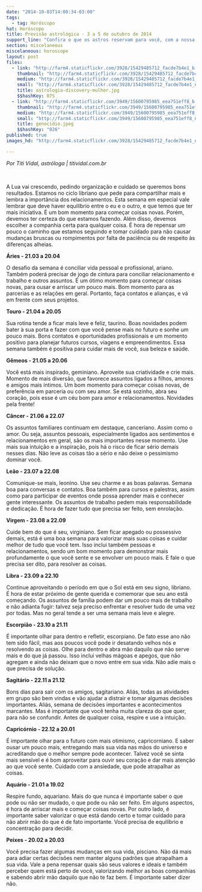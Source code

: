 ```yaml
---
date: "2014-10-03T14:00:34-03:00"
tags:
  - tag: Horóscopo
hat: Horóscopo
title: Previsão astrológica - 3 a 5 de outubro de 2014
support_line: "Confira o que os astros reservam para você, com a nossa coluna de astrologia."
section: miscelaneous
miscelaneous: horoscope
layout: post
files:
  - link: "http://farm4.staticflickr.com/3928/15429485712_facde7b4e1_b.jpg"
    thumbnail: "http://farm4.staticflickr.com/3928/15429485712_facde7b4e1_t.jpg"
    medium: "http://farm4.staticflickr.com/3928/15429485712_facde7b4e1_z.jpg"
    small: "http://farm4.staticflickr.com/3928/15429485712_facde7b4e1_n.jpg"
    title: astrologia-discovery-mulher.jpg
    $$hashKey: 07S
  - link: "http://farm4.staticflickr.com/3949/15600795985_eea751eff8_b.jpg"
    thumbnail: "http://farm4.staticflickr.com/3949/15600795985_eea751eff8_t.jpg"
    medium: "http://farm4.staticflickr.com/3949/15600795985_eea751eff8_z.jpg"
    small: "http://farm4.staticflickr.com/3949/15600795985_eea751eff8_n.jpg"
    title: genocidio.jpeg
    $$hashKey: "026"
published: true
images_hd: "http://farm4.staticflickr.com/3928/15429485712_facde7b4e1_n.jpg"

---
```

<p><em>Por Titi Vidal, astr&oacute;loga | titividal.com.br</em></p>

<p>&nbsp;</p>

<p>A Lua vai crescendo, pedindo organiza&ccedil;&atilde;o e cuidado se queremos bons resultados. Estamos no ciclo libriano que pede para compartilhar mais e lembra a import&acirc;ncia dos relacionamentos. Esta semana em especial vale lembrar que deve haver equil&iacute;brio entre o eu e o outro, e que temos que ter mais iniciativa. &Eacute; um bom momento para come&ccedil;ar coisas novas. Por&eacute;m, devemos ter certeza do que estamos fazendo. Al&eacute;m disso, devemos escolher a companhia certa para qualquer coisa. &Eacute; hora de repensar um pouco o caminho que estamos seguindo e tomar cuidado para n&atilde;o causar mudan&ccedil;as bruscas ou rompimentos por falta de paci&ecirc;ncia ou de respeito &agrave;s diferen&ccedil;as alheias.</p>

<p><strong>&Aacute;ries - 21.03 a 20.04</strong></p>

<p>O desafio da semana &eacute; conciliar vida pessoal e profissional, ariano. Tamb&eacute;m poder&aacute; precisar de jogo de cintura para conciliar relacionamento e trabalho e outros assuntos. &Eacute; um &oacute;timo momento para come&ccedil;ar coisas novas, para ousar e arriscar um pouco mais. Bom momento para as parcerias e as rela&ccedil;&otilde;es em geral. Portanto, fa&ccedil;a contatos e alian&ccedil;as, e v&aacute; em frente com seus projetos.</p>

<p><strong>Touro - 21.04 a 20.05</strong></p>

<p>Sua rotina tende a ficar mais leve e feliz, taurino. Boas novidades podem bater &agrave; sua porta e fazer com que voc&ecirc; pense mais no futuro e sonhe um pouco mais. Bons contatos e oportunidades profissionais e um momento positivo para planejar futuros cursos, viagens e empreendimentos. Essa semana tamb&eacute;m &eacute; positiva para cuidar mais de voc&ecirc;, sua beleza e sa&uacute;de.</p>

<p><strong>G&ecirc;meos - 21.05 a 20.06</strong></p>

<p>Voc&ecirc; est&aacute; mais inspirado, geminiano. Aproveite sua criatividade e crie mais. Momento de mais divers&atilde;o, que favorece assuntos ligados a filhos, amores e amigos mais &iacute;ntimos. Um bom momento para come&ccedil;ar coisas novas, de prefer&ecirc;ncia em parceria ou com seu amor. Se est&aacute; sozinho, abra seu cora&ccedil;&atilde;o, pois esse &eacute; um c&eacute;u bom para amor e relacionamentos. Novidades pela frente!</p>

<p><strong>C&acirc;ncer - 21.06 a 22.07</strong></p>

<p>Os assuntos familiares continuam em destaque, canceriano. Assim como o amor. Ou seja, assuntos pessoais, especialmente ligados aos sentimentos e relacionamentos em geral, s&atilde;o os mais importantes nesse momento. Use mais sua intui&ccedil;&atilde;o e a inspira&ccedil;&atilde;o, pois h&aacute; o risco de ficar s&eacute;rio demais nesses dias. N&atilde;o leve as coisas t&atilde;o a s&eacute;rio e n&atilde;o deixe o pessimismo dominar voc&ecirc;.</p>

<p><strong>Le&atilde;o - 23.07 a 22.08</strong></p>

<p>Comunique-se mais, leonino. Use seu charme e as boas palavras. Semana boa para conversas e contatos. Boa tamb&eacute;m para cursos e palestras, assim como para participar de eventos onde possa aprender mais e conhecer gente interessante. Os assuntos de trabalho pedem mais responsabilidade e dedica&ccedil;&atilde;o. &Eacute; hora de fazer tudo que precisa ser feito, sem enrola&ccedil;&atilde;o.</p>

<p><strong>Virgem - 23.08 a 22.09</strong></p>

<p>Cuide bem do que &eacute; seu, virginiano. Sem ficar apegado ou possessivo demais, est&aacute; &eacute; uma boa semana para valorizar mais suas coisas e cuidar melhor de tudo que voc&ecirc; tem. Isso inclui tamb&eacute;m pessoas e relacionamentos, sendo um bom momento para demonstrar mais profundamente o que voc&ecirc; sente e se envolver um pouco mais. E fale o que precisa ser dito, para resolver as coisas.</p>

<p><strong>Libra - 23.09 a 22.10</strong></p>

<p>Continue aproveitando o per&iacute;odo em que o Sol est&aacute; em seu signo, libriano. &Eacute; hora de estar pr&oacute;ximo de gente querida e comemorar que seu ano est&aacute; come&ccedil;ando. Os assuntos de fam&iacute;lia podem dar um pouco mais de trabalho e n&atilde;o adianta fugir: talvez seja preciso enfrentar e resolver tudo de uma vez por todas. Mas no geral tende a ser uma semana mais leve e alegre.</p>

<p><strong>Escorpi&atilde;o - 23.10 a 21.11</strong></p>

<p>&Eacute; importante olhar para dentro e refletir, escorpiano. De fato esse ano n&atilde;o tem sido f&aacute;cil, mas aos poucos voc&ecirc; pode ir desatando velhos n&oacute;s e resolvendo as coisas. Olhe para dentro e abra m&atilde;o daquilo que n&atilde;o serve mais e do que j&aacute; passou. Isso inclui velhas m&aacute;goas e apegos, que n&atilde;o agregam e ainda n&atilde;o deixam que o novo entre em sua vida. N&atilde;o adie mais o que precisa de solu&ccedil;&atilde;o.</p>

<p><strong>Sagit&aacute;rio - 22.11 a 21.12</strong></p>

<p>Bons dias para sair com os amigos, sagitariano. Ali&aacute;s, todas as atividades em grupo s&atilde;o bem vindas e v&atilde;o ajudar a distrair e tomar algumas decis&otilde;es importantes. Ali&aacute;s, semana de decis&otilde;es importantes e acontecimentos marcantes. Mas &eacute; importante que voc&ecirc; tenha muita clareza do que quer, para n&atilde;o se confundir. Antes de qualquer coisa, respire e use a intui&ccedil;&atilde;o.</p>

<p><strong>Capric&oacute;rnio - 22.12 a 20.01</strong></p>

<p>&Eacute; importante olhar para o futuro com mais otimismo, capricorniano. E saber ousar um pouco mais, entregando mais sua vida nas m&atilde;os do universo e acreditando que o melhor sempre pode acontecer. Talvez voc&ecirc; se sinta mais sens&iacute;vel e &eacute; bom aproveitar para ouvir seu cora&ccedil;&atilde;o e dar mais aten&ccedil;&atilde;o ao que voc&ecirc; sente. Cuidado com a ansiedade, que pode atrapalhar as coisas.</p>

<p><strong>Aqu&aacute;rio - 21.01 a 19.02</strong></p>

<p>Respire fundo, aquariano. Mais do que nunca &eacute; importante saber o que pode ou n&atilde;o ser mudado, o que pode ou n&atilde;o ser feito. Em alguns aspectos, &eacute; hora de arriscar mais e come&ccedil;ar coisas novas. Por outro lado, &eacute; importante saber valorizar o que est&aacute; dando certo e tomar cuidado para n&atilde;o abrir m&atilde;o do que &eacute; de fato importante. Voc&ecirc; precisa de equil&iacute;brio e concentra&ccedil;&atilde;o para decidir.</p>

<p><strong>Peixes - 20.02 a 20.03</strong></p>

<p>Voc&ecirc; precisa fazer algumas mudan&ccedil;as em sua vida, pisciano. N&atilde;o d&aacute; mais para adiar certas decis&otilde;es nem manter alguns padr&otilde;es que atrapalham a sua vida. Vale a pena repensar quais s&atilde;o seus valores e ideais e tamb&eacute;m perceber quem est&aacute; perto de voc&ecirc;, valorizando melhor as boas companhias e sabendo abrir m&atilde;o daquilo que n&atilde;o te faz bem. &Eacute; importante saber dizer n&atilde;o.</p>
